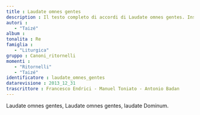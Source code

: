 ```yaml
--- 
title : Laudate omnes gentes
description : Il testo completo di accordi di Laudate omnes gentes. Inseriscila nel tuo canzoniere!
autori : 
   - "Taizé"
album : 
tonalita : Re
famiglia : 
   - "Liturgica"
gruppo : Canoni_ritornelli
momenti : 
   - "Ritornelli"
   - "Taizé"
identificatore : laudate_omnes_gentes
datarevisione : 2013_12_31
trascrittore : Francesco Endrici - Manuel Toniato - Antonio Badan
--- 
```




Laudate omnes gentes, 
Laudate omnes gentes, laudate Dominum.


